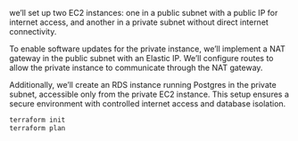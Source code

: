 we’ll set up two EC2 instances: one in a public subnet with a public IP for internet access, and another in a private subnet without direct internet connectivity.

To enable software updates for the private instance, we’ll implement a NAT gateway in the public subnet with an Elastic IP. We’ll configure routes to allow the private instance to communicate through the NAT gateway.

Additionally, we’ll create an RDS instance running Postgres in the private subnet, accessible only from the private EC2 instance. This setup ensures a secure environment with controlled internet access and database isolation.

``` bash
terraform init 
terraform plan